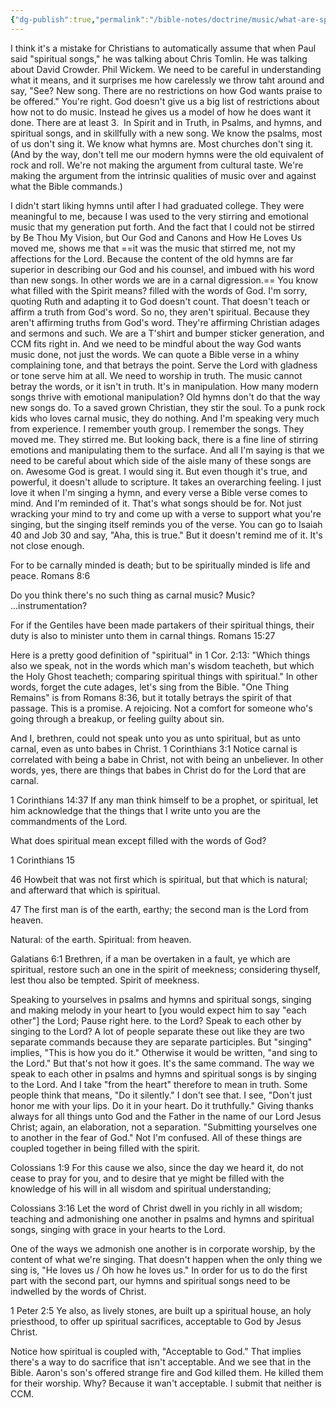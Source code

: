 ```yaml
---
{"dg-publish":true,"permalink":"/bible-notes/doctrine/music/what-are-spiritual-songs/","created":"Jul 29, 2018, 3:10 PM"}
---
```



I think it's a mistake for Christians to automatically assume that when Paul said "spiritual songs," he was talking about Chris Tomlin. He was talking about David Crowder. Phil Wickem. We need to be careful in understanding what it means, and it surprises me how carelessly we throw taht around and say, "See? New song. There are no restrictions on how God wants praise to be offered." You're right. God doesn't give us a big list of restrictions about how not to do music. Instead he gives us a model of how he does want it done. There are at least 3.  In Spirit and in Truth, in Psalms, and hymns, and spiritual songs, and in skillfully with a new song. We know the psalms, most of us don't sing it. We know what hymns are. Most churches don't sing it. (And by the way, don't tell me our modern hymns were the old equivalent of rock and roll. We're not making the argument from cultural taste. We're making the argument from the intrinsic qualities of music over and against what the Bible commands.)

I didn't start liking hymns until after I had graduated college. They were meaningful to me, because I was used to the very stirring and emotional music that my generation put forth. And the fact that I could not be stirred by Be Thou My Vision, but Our God and Canons and How He Loves Us moved me, shows me that ==it was the music that stirred me, not my affections for the Lord. Because the content of the old hymns are far superior in describing our God and his counsel, and imbued with his word than new songs. In other words we are in a carnal digression.== You know what filled with the Spirit means? filled with the words of God. I'm sorry, quoting Ruth and adapting it to God doesn't count. That doesn't teach or affirm a truth from God's word. So no, they aren't spiritual. Because they aren't affirming truths from God's word. They're affirming Christian adages and sermons and such. We are a T'shirt and bumper sticker generation, and CCM fits right in. And we need to be mindful about the way God wants music done, not just the words. We can quote a Bible verse in a whiny complaining tone, and that betrays the point. Serve the Lord with gladness or tone serve him at all. We need to worship in truth. The music cannot betray the words, or it isn't in truth. It's in manipulation. How many modern songs thrive with emotional manipulation? Old hymns don't do that the way new songs do. To a saved grown Christian, they stir the soul. To a punk rock kids who loves carnal music, they do nothing. And I'm speaking very much from experience. I remember youth group. I remember the songs. They moved me. They stirred me. But looking back, there is a fine line of stirring emotions and manipulating them to the surface. And all I'm saying is that we need to be careful about which side of the aisle many of these songs are on. Awesome God is great. I would sing it. But even though it's true, and powerful, it doesn't allude to scripture. It takes an overarching feeling. I just love it when I'm singing a hymn, and every verse a Bible verse comes to mind. And I'm reminded of it. That's what songs should be for. Not just wracking your mind to try and come up with a verse to support what you're singing, but the singing itself reminds you of the verse. You can go to Isaiah 40 and Job 30 and say, "Aha, this is true." But it doesn't remind me of it. It's not close enough.

For to be carnally minded is death; but to be spiritually minded is life and peace. Romans 8:6

Do you think there's no such thing as carnal music? Music? ...instrumentation?

For if the Gentiles have been made partakers of their spiritual things, their duty is also to minister unto them in carnal things. Romans 15:27

Here is a pretty good definition of "spiritual" in 1 Cor. 2:13: "Which things also we speak, not in the words which man's wisdom teacheth, but which the Holy Ghost teacheth; comparing spiritual things with spiritual." In other words, forget the cute adages, let's sing from the Bible. "One Thing Remains" is from Romans 8:36, but it totally betrays the spirit of that passage. This is a promise. A rejoicing. Not a comfort for someone who's going through a breakup, or feeling guilty about sin.

And I, brethren, could not speak unto you as unto spiritual, but as unto carnal, even as unto babes in Christ. 1 Corinthians 3:1
Notice carnal is correlated with being a babe in Christ, not with being an unbeliever. In other words, yes, there are things that babes in Christ do for the Lord that are carnal.

1 Corinthians 14:37 If any man think himself to be a prophet, or spiritual, let him acknowledge that the things that I write unto you are the commandments of the Lord.

What does spiritual mean except filled with the words of God?

1 Corinthians 15

46 Howbeit that was not first which is spiritual, but that which is natural; and afterward that which is spiritual.

47 The first man is of the earth, earthy; the second man is the Lord from heaven.

Natural: of the earth.
Spiritual: from heaven.

Galatians 6:1 Brethren, if a man be overtaken in a fault, ye which are spiritual, restore such an one in the spirit of meekness; considering thyself, lest thou also be tempted.
Spirit of meekness.

Speaking to yourselves in psalms and hymns and spiritual songs, singing and making melody in your heart to \[you would expect him to say "each other"\] the Lord; Pause right here. to the Lord? Speak to each other by singing to the Lord? A lot of people separate these out like they are two separate commands because they are separate participles. But "singing" implies, "This is how you do it." Otherwise it would be written, "and sing to the Lord." But that's not how it goes. It's the same command. The way we speak to each other in psalms and hymns and spiritual songs is by singing to the Lord. And I take "from the heart" therefore to mean in truth. Some people think that means, "Do it silently." I don't see that. I see, "Don't just honor me with your lips. Do it in your heart. Do it truthfully." Giving thanks always for all things unto God and the Father in the name of our Lord Jesus Christ; again, an elaboration, not a separation. "Submitting yourselves one to another in the fear of God." Not I'm confused. All of these things are coupled together in being filled with the spirit.

Colossians 1:9 For this cause we also, since the day we heard it, do not cease to pray for you, and to desire that ye might be filled with the knowledge of his will in all wisdom and spiritual understanding;

Colossians 3:16 Let the word of Christ dwell in you richly in all wisdom; teaching and admonishing one another in psalms and hymns and spiritual songs, singing with grace in your hearts to the Lord.

One of the ways we admonish one another is in corporate worship, by the content of what we're singing. That doesn't happen when the only thing we sing is, "He loves us / Oh how he loves us." In order for us to do the first part with the second part, our hymns and spiritual songs need to be indwelled by the words of Christ.

1 Peter 2:5 Ye also, as lively stones, are built up a spiritual house, an holy priesthood, to offer up spiritual sacrifices, acceptable to God by Jesus Christ.

Notice how spiritual is coupled with, "Acceptable to God." That implies there's a way to do sacrifice that isn't acceptable. And we see that in the Bible. Aaron's son's offered strange fire and God killed them. He killed them for their worship. Why? Because it wan't acceptable. I submit that neither is CCM.


